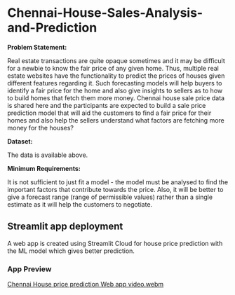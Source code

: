 # Chennai-House-Sales-Analysis-and-Prediction

**Problem Statement:**

Real estate transactions are quite opaque sometimes and it may be difficult for a newbie to know the fair price of any given home. Thus, multiple real estate websites have the functionality to predict the prices of houses given different features regarding it. Such forecasting models will help buyers to identify a fair price for the home and also give insights to sellers as to how to build homes that fetch them more money. Chennai house sale price data is shared here and the participants are expected to build a sale price prediction model that will aid the customers to find a fair price for their homes and also help the sellers understand what factors are fetching more money for the houses?

**Dataset:**

The data is available above.


**Minimum Requirements:**

It is not sufficient to just fit a model - the model must be analysed to find the important factors that contribute towards the price. Also, it will be better to give a forecast range (range of permissible values) rather than a single estimate as it will help the customers to negotiate.


## Streamlit app deployment ##

A web app is created using Streamlit Cloud for house price prediction with the ML model which gives better prediction.

### App Preview ###

[Chennai House price prediction Web app video.webm](https://user-images.githubusercontent.com/105122357/193905052-77ea8e58-32b7-4ccd-beb5-a499b768f75a.webm)
